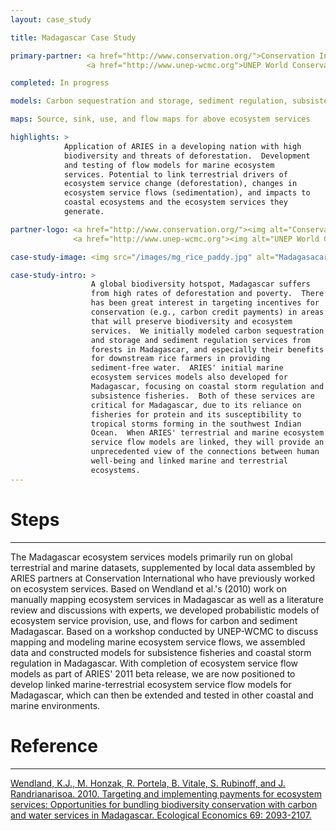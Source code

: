 ```yaml
---
layout: case_study

title: Madagascar Case Study

primary-partner: <a href="http://www.conservation.org/">Conservation International</a>,
                 <a href="http://www.unep-wcmc.org">UNEP World Conservation Monitoring Centre</a>

completed: In progress

models: Carbon sequestration and storage, sediment regulation, subsistence fisheries, coastal flood regulation

maps: Source, sink, use, and flow maps for above ecosystem services

highlights: >
            Application of ARIES in a developing nation with high
            biodiversity and threats of deforestation.  Development
            and testing of flow models for marine ecosystem
            services. Potential to link terrestrial drivers of
            ecosystem service change (deforestation), changes in
            ecosystem service flows (sedimentation), and impacts to
            coastal ecosystems and the ecosystem services they
            generate.

partner-logo: <a href="http://www.conservation.org/"><img alt="Conservation International" src="/images/logos/cilogo2.jpg" /></a>
              <a href="http://www.unep-wcmc.org"><img alt="UNEP World Conservation Monitoring Centre" src="/images/UNEP.jpg" /></a>

case-study-image: <img src="/images/mg_rice_paddy.jpg" alt="Madagasacar rice paddy" />

case-study-intro: >
                  A global biodiversity hotspot, Madagascar suffers
                  from high rates of deforestation and poverty.  There
                  has been great interest in targeting incentives for
                  conservation (e.g., carbon credit payments) in areas
                  that will preserve biodiversity and ecosystem
                  services.  We initially modeled carbon sequestration
                  and storage and sediment regulation services from
                  forests in Madagascar, and especially their benefits
                  for downstream rice farmers in providing
                  sediment-free water.  ARIES' initial marine
                  ecosystem services models also developed for
                  Madagascar, focusing on coastal storm regulation and
                  subsistence fisheries.  Both of these services are
                  critical for Madagascar, due to its reliance on
                  fisheries for protein and its susceptibility to
                  tropical storms forming in the southwest Indian
                  Ocean.  When ARIES' terrestrial and marine ecosystem
                  service flow models are linked, they will provide an
                  unprecedented view of the connections between human
                  well-being and linked marine and terrestrial
                  ecosystems.
---
```

# Steps
--------

The Madagascar ecosystem services models primarily run on global
terrestrial and marine datasets, supplemented by local data assembled
by ARIES partners at Conservation International who have previously
worked on ecosystem services.  Based on Wendland et al.'s (2010) work
on manually mapping ecosystem services in Madagascar as well as a
literature review and discussions with experts, we developed
probabilistic models of ecosystem service provision, use, and flows
for carbon and sediment Madagascar.  Based on a workshop conducted by
UNEP-WCMC to discuss mapping and modeling marine ecosystem service
flows, we assembled data and constructed models for subsistence
fisheries and coastal storm regulation in Madagascar.  With completion
of ecosystem service flow models as part of ARIES' 2011 beta release,
we are now positioned to develop linked marine-terrestrial ecosystem
service flow models for Madagascar, which can then be extended and
tested in other coastal and marine environments.

# Reference
------------

<p>
  <a href="http://www.sciencedirect.com/science/article/pii/S0921800909000044">
    Wendland, K.J., M. Honzak, R. Portela, B. Vitale, S. Rubinoff, and
    J. Randrianarisoa.  2010.  Targeting and implementing payments for
    ecosystem services: Opportunities for bundling biodiversity
    conservation with carbon and water services in Madagascar.
    Ecological Economics 69: 2093-2107.
  </a>
</p>
